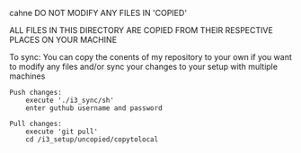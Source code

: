 cahne
DO NOT MODIFY ANY FILES IN 'COPIED' 

ALL FILES IN THIS DIRECTORY ARE COPIED FROM THEIR RESPECTIVE PLACES ON YOUR MACHINE


To sync:
    You can copy the conents of my repository to your own if you want to modify any files and/or sync your changes to your setup with multiple machines

    Push changes:
        execute './i3_sync/sh'
        enter guthub username and password

    Pull changes:
        execute 'git pull'
        cd /i3_setup/uncopied/copytolocal

